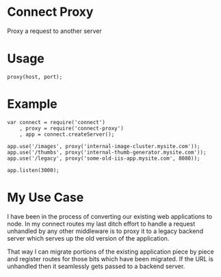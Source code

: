 # Connect Proxy

Proxy a request to another server

# Usage

	proxy(host, port);

# Example

	var connect = require('connect')
		, proxy = require('connect-proxy')
		, app = connect.createServer();
	
	app.use('/images', proxy('internal-image-cluster.mysite.com'));
	app.use('/thumbs', proxy('internal-thumb-generator.mysite.com'));
	app.use('/legacy', proxy('some-old-iis-app.mysite.com', 8080));

	app.listen(3000);

# My Use Case

I have been in the process of converting our existing web applications to node.
In my connect routes my last ditch effort to handle a request unhandled by any
other middleware is to proxy it to a legacy backend server which serves up the
old version of the application. 

That way I can migrate portions of the existing application piece by piece and
register routes for those bits which have been migrated. If the URL is
unhandled then it seamlessly gets passed to a backend server.
